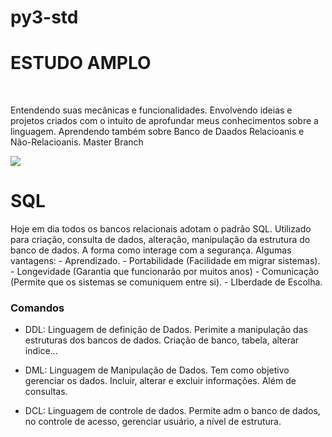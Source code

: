 # py3-std
<h1>ESTUDO AMPLO</h1>
<br>
<p>Entendendo suas mecânicas e funcionalidades. Envolvendo ideias e projetos criados com o intuito de aprofundar meus conhecimentos sobre a linguagem. 
 Aprendendo também sobre Banco de Daados Relacioanis e Não-Relacioanis. Master Branch</P>
 <img src="https://dev.mysql.com/doc/workbench/en/images/wb-home-screen-new.png"/>
<h1>SQL</h1>
Hoje em dia todos os bancos relacionais adotam o padrão SQL. Utilizado para criação, consulta de dados, alteração, manipulação da estrutura do banco de dados. 
A forma como interage com a segurança. 
Algumas vantagens:
- Aprendizado. - Portabilidade (Facilidade em migrar sistemas). - Longevidade (Garantia que funcionarão por muitos anos) 
- Comunicação (Permite que os sistemas se comuniquem entre si). - LIberdade de Escolha. 
<h3>Comandos</h3>

- DDL: Linguagem de definição de Dados. Perimite a manipulação das estruturas dos bancos de dados. Criação de banco, tabela, alterar índice...

- DML: Linguagem de Manipulação de Dados. Tem como objetivo gerenciar os dados. Incluir, alterar e excluir informações. Além de consultas.
 
- DCL: Linguagem de controle de dados. Permite adm o banco de dados, no controle de acesso, gerenciar usuário, a nível de estrutura. 
